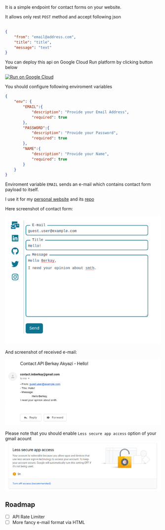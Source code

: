 It is a simple endpoint for contact forms on your website.

It allows only rest `POST` method and accept following json

``` json

{
    "from": "email@address.com",
    "title": "title",
    "message": "text"
}

```
You can deploy this api on Google Cloud Run platform by clicking button below

[![Run on Google Cloud](https://deploy.cloud.run/button.svg)](https://deploy.cloud.run)


You should configure following enviroment variables

``` json
{
    "env": {
        "EMAIL":{
            "description": "Provide your Email Address",
            "required": true
        },
        "PASSWORD":{
            "description": "Provide your Password",
            "required": true
        },
        "NAME":{
            "description": "Provide your Name",
            "required": true
        }
    }
}
```

Enviroment variable `EMAIL` sends an e-mail which contains contact form payload to itself.

I use it for my [personal website](https://imberkay.com) and its [repo](https://github.com/bakyazi/nextjs-resume)

Here screenshot of contact form:

![contact-form](/assets/img1.jpg)

And screenshot of received e-mail:

![email](/assets/img3.jpg)


Please note that you should enable `Less secure app access` option of your gmail acount
![settings](/assets/img2.jpg)




Roadmap
--

 - [ ] API Rate Limiter
 - [ ] More fancy e-mail format via HTML
